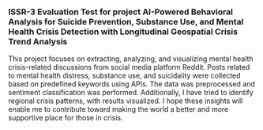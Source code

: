 ### ISSR-3 Evaluation Test for project AI-Powered Behavioral Analysis for Suicide Prevention, Substance Use, and Mental Health Crisis Detection with Longitudinal Geospatial Crisis Trend Analysis

This project focuses on extracting, analyzing, and visualizing mental health crisis-related discussions from social media platform Reddit. Posts related to mental health distress, substance use, and suicidality were collected based on predefined keywords using APIs. The data was preprocessed and sentiment classification was performed. Additionally, I have tried to identify regional crisis patterns, with results visualized. I hope these insights will enable me to contribute toward making the world a better and more supportive place for those in crisis.
